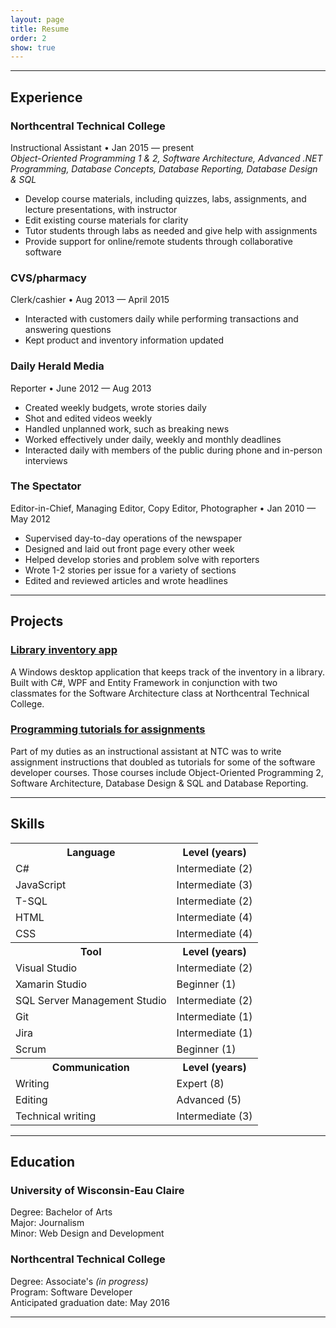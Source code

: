 ```yaml
---
layout: page
title: Resume
order: 2
show: true
---
```

<hr>

<div class="resume-section">
  <h2>Experience</h2>
  <h3>Northcentral Technical College</h3>
    <p>Instructional Assistant &bull; Jan 2015 &mdash; present<br>
    <em>Object-Oriented Programming 1 & 2, Software Architecture, Advanced .NET Programming,
    Database Concepts, Database Reporting, Database Design & SQL</em></p>
    <ul>
      <li>Develop course materials, including quizzes, labs, assignments, and lecture presentations, with instructor</li>
      <li>Edit existing course materials for clarity</li>
      <li>Tutor students through labs as needed and give help with assignments</li>
      <li>Provide support for online/remote students through collaborative software</li>
    </ul>
  <h3>CVS/pharmacy</h3>
    <p>Clerk/cashier &bull; Aug 2013 &mdash; April 2015</p>
    <ul>
      <li>Interacted with customers daily while performing transactions and answering questions</li>
      <li>Kept product and inventory information updated</li>
    </ul>
  <h3>Daily Herald Media</h3>
    <p>Reporter &bull; June 2012 &mdash; Aug 2013</p>
    <ul>
      <li>Created weekly budgets, wrote stories daily</li>
      <li>Shot and edited videos weekly</li>
      <li>Handled unplanned work, such as breaking news</li>
      <li>Worked effectively under daily, weekly and monthly deadlines</li>
      <li>Interacted daily with members of the public during phone and in-person interviews</li>
    </ul>
  <h3>The Spectator</h3>
    <p>Editor-in-Chief, Managing Editor, Copy Editor, Photographer &bull; Jan 2010 &mdash; May 2012</p>
    <ul>
      <li>Supervised day-to-day operations of the newspaper</li>
      <li>Designed and laid out front page every other week</li>
      <li>Helped develop stories and problem solve with reporters</li>
      <li>Wrote 1-2 stories per issue for a variety of sections</li>
      <li>Edited and reviewed articles and wrote headlines</li>
    </ul>
</div>

<hr>

<div class="resume-section">
  <h2>Projects</h2>
  <h3><a href="https://github.com/carolyntiry/library-inventory-app" target="_blank">Library inventory app</a></h3>
    <p>A Windows desktop application that keeps track of the inventory in a library. Built with C#, WPF and Entity Framework in conjunction with two classmates for the Software Architecture class at Northcentral Technical College.</p>
  <h3><a href="{{ site.url }}/instruction-list">Programming tutorials for assignments</a></h3>
    <p>Part of my duties as an instructional assistant at NTC was to write assignment instructions that doubled as tutorials for some of the software developer courses. Those courses include Object-Oriented Programming 2, Software Architecture, Database Design & SQL and Database Reporting.</p>
</div>

<hr>

<div class="resume-section">
  <h2>Skills</h2>
    <table>
      <tr>
        <th>Language</th>
        <th>Level (years)</th>
      </tr>
      <tr>
        <td>C#</td>
        <td>Intermediate (2)</td>
      </tr>
      <tr>
        <td>JavaScript</td>
        <td>Intermediate (3)</td>
      </tr>
      <tr>
        <td>T-SQL</td>
        <td>Intermediate (2)</td>
      </tr>
      <tr>
        <td>HTML</td>
        <td>Intermediate (4)</td>
      </tr>
      <tr>
        <td>CSS</td>
        <td>Intermediate (4)</td>
      </tr>
      <tr>
        <th>Tool</th>
        <th>Level (years)</th>
      </tr>
      <tr>
        <td>Visual Studio</td>
        <td>Intermediate (2)</td>
      </tr>
      <tr>
        <td>Xamarin Studio</td>
        <td>Beginner (1)</td>
      </tr>
      <tr>
        <td>SQL Server Management Studio</td>
        <td>Intermediate (2)</td>
      </tr>
      <tr>
        <td>Git</td>
        <td>Intermediate (1)</td>
      </tr>
      <tr>
        <td>Jira</td>
        <td>Intermediate (1)</td>
      </tr>
      <tr>
        <td>Scrum</td>
        <td>Beginner (1)</td>
      </tr>
      <tr>
        <th>Communication</th>
        <th>Level (years)</th>
      </tr>
      <tr>
        <td>Writing</td>
        <td>Expert (8)</td>
      </tr>
      <tr>
        <td>Editing</td>
        <td>Advanced (5)</td>
      </tr>
      <tr>
        <td>Technical writing</td>
        <td>Intermediate (3)</td>
      </tr>
    </table>
</div>

<hr>

<div class="resume-section">
  <h2>Education</h2>
  <h3>University of Wisconsin-Eau Claire</h3>
    <p>Degree: Bachelor of Arts<br>
    Major: Journalism<br>
    Minor: Web Design and Development</p>
  <h3>Northcentral Technical College</h3>
    <p>Degree: Associate's <em>(in progress)</em><br>
    Program: Software Developer<br>
    Anticipated graduation date: May 2016</p>
</div>

<hr>
